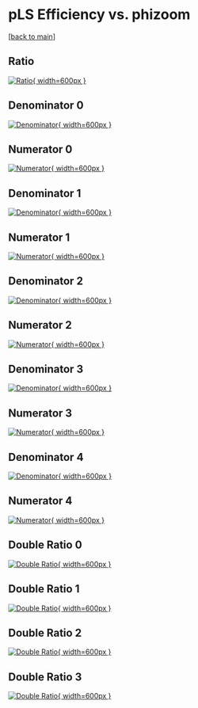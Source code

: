 # pLS Efficiency vs. phizoom

[[back to main](./)]



## Ratio

[![Ratio](../mtv/var/pLS_xtr_321_1_eff_phizoom.png){ width=600px }](../mtv/var/pLS_xtr_321_1_eff_phizoom.pdf)

## Denominator 0

[![Denominator](../mtv/den/pLS_xtr_321_1_eff_phizoom_den0.png){ width=600px }](../mtv/den/pLS_xtr_321_1_eff_phizoom_den0.pdf)

## Numerator 0

[![Numerator](../mtv/num/pLS_xtr_321_1_eff_phizoom_num0.png){ width=600px }](../mtv/num/pLS_xtr_321_1_eff_phizoom_num0.pdf)

## Denominator 1

[![Denominator](../mtv/den/pLS_xtr_321_1_eff_phizoom_den1.png){ width=600px }](../mtv/den/pLS_xtr_321_1_eff_phizoom_den1.pdf)

## Numerator 1

[![Numerator](../mtv/num/pLS_xtr_321_1_eff_phizoom_num1.png){ width=600px }](../mtv/num/pLS_xtr_321_1_eff_phizoom_num1.pdf)

## Denominator 2

[![Denominator](../mtv/den/pLS_xtr_321_1_eff_phizoom_den2.png){ width=600px }](../mtv/den/pLS_xtr_321_1_eff_phizoom_den2.pdf)

## Numerator 2

[![Numerator](../mtv/num/pLS_xtr_321_1_eff_phizoom_num2.png){ width=600px }](../mtv/num/pLS_xtr_321_1_eff_phizoom_num2.pdf)

## Denominator 3

[![Denominator](../mtv/den/pLS_xtr_321_1_eff_phizoom_den3.png){ width=600px }](../mtv/den/pLS_xtr_321_1_eff_phizoom_den3.pdf)

## Numerator 3

[![Numerator](../mtv/num/pLS_xtr_321_1_eff_phizoom_num3.png){ width=600px }](../mtv/num/pLS_xtr_321_1_eff_phizoom_num3.pdf)

## Denominator 4

[![Denominator](../mtv/den/pLS_xtr_321_1_eff_phizoom_den4.png){ width=600px }](../mtv/den/pLS_xtr_321_1_eff_phizoom_den4.pdf)

## Numerator 4

[![Numerator](../mtv/num/pLS_xtr_321_1_eff_phizoom_num4.png){ width=600px }](../mtv/num/pLS_xtr_321_1_eff_phizoom_num4.pdf)

## Double Ratio 0

[![Double Ratio](../mtv/ratio/pLS_xtr_321_1_eff_phizoom_ratio0.png){ width=600px }](../mtv/ratio/pLS_xtr_321_1_eff_phizoom_ratio0.pdf)

## Double Ratio 1

[![Double Ratio](../mtv/ratio/pLS_xtr_321_1_eff_phizoom_ratio1.png){ width=600px }](../mtv/ratio/pLS_xtr_321_1_eff_phizoom_ratio1.pdf)

## Double Ratio 2

[![Double Ratio](../mtv/ratio/pLS_xtr_321_1_eff_phizoom_ratio2.png){ width=600px }](../mtv/ratio/pLS_xtr_321_1_eff_phizoom_ratio2.pdf)

## Double Ratio 3

[![Double Ratio](../mtv/ratio/pLS_xtr_321_1_eff_phizoom_ratio3.png){ width=600px }](../mtv/ratio/pLS_xtr_321_1_eff_phizoom_ratio3.pdf)

